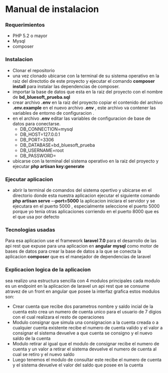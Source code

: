 <h1>Manual de instalacion</h1>

<h3>Requerimientos</h3>

<ul>
    <li>PHP 5.2 o mayor</li>
    <li>Mysql</li>
    <li>composer</li>
</ul>

<h3>Instalacion</h3>
<ul>
    <li>Clonar el repositorio </li>
    <li>una vez clonado ubicarse con la terminal de su sistema operativo  en la raiz del directotio de este proyecto y ejecutar el comando <b>composer install</b> para instalar las dependencias de composer.</li>
    <li>importar la base de datos que esta en la raiz del proyecto con el nombre de <b>bd_bluesoft_prueba.sql</b></li>
    <li>crear archivo <b>.env</b> en la raiz del proyecto  copiar el contenido del archivo <b>.env.example</b>  en el nuevo archivo <b>.env</b> , este archivo va contener las variables de entorno de configuracion .</li>
    <li>
        en  el archivo <b>.env</b> editar las variables de configuracion de base de datos para conectarse.
        <ul>
            <li>DB_CONNECTION=mysql</li>
            <li>DB_HOST=127.0.0.1</li>
            <li>DB_PORT=3306</li>
            <li>DB_DATABASE=bd_bluesoft_prueba</li>
            <li>DB_USERNAME=root</li>
            <li>DB_PASSWORD=</li>
        </ul>
    </li>
    <li>ubicarse con la terminal del sistema operativo en la raiz del proyecto y ejecutar <b>php artisan key:generate</b></li>

</ul>

<h3>Ejecutar aplicacion</h3>

<ul>
    <li>
        abrir la terminal de comandos del sistema opertivo y ubicarse en el directorio donde esta nuestra aplicacion
        ejecutar el siguiente comando <b>php artisan serve --port=5000</b>
        la aplicacion iniciara el servidor y se ejecutara en el puerto 5000  , especialmente seleccione el puerto 5000 porque yo tenia otras aplicaciones corriendo en el puerto 8000 que es el que usa por defecto
    </li>

</ul>


<h3>Tecnologias usadas</h3>

<p>
    Para esa aplicacion use el framework <b>laravel 7.0</b> para el desarrollo de las api rest que expuse para una aplicacion en <b>angular</b>
    <b>mysql</b> como motor de bases de datos para crear la base de datos a la que se conecta la aplicacion
    <b>composer</b> que es el manejador de dependencias de laravel
</p>

<h3>Explicacion logica de la aplicacion</h3>
<p>
    sea realizo una estructura sencilla con 4 modulos principales cada modulo es un endpoint en la aplicacion de laravel un api rest que se consume atravez de un front en angular que posee la interfaz grafica
    estos modulos son:
    <ul>
        <li>Crear cuenta que recibe dos parametros nombre y saldo incial de la cuenta esto crea un numero de cuenta unico para el usuario de 7 digios con el cual realizara el resto de operaciones</li>
        <li>Modulo consignar que simula una consignacion a la cuenta creada o a cualquier cuenta existente recibe el numero de cuenta valido y el valor a consignar el sistema devuelve a que cuenta se consigno y el nuevo saldo de la cuenta</li>
        <li>Modulo retirar al igual que el modulo de consignar recibe el numero de cuenta y un valor a retirar el sistema devuelve el numero de cuenta al cual se retiro y el nuevo saldo</li>
        <li>Luego tenemos el modulo de consultar este recibe el numero de cuenta y el sistema devuelve el valor del saldo que posee en la cuenta</li>
    </ul>
</p>
